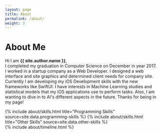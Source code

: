 ```yaml
---
layout: page
title: About
permalink: /about/
weight: 3
---
```


# **About Me**

Hi I am **{{ site.author.name }}**,<br>
I completed my graduation in Computer Science on December in year 2017. I worked in a startup company as a Web Developer. I designed a web interface and site graphics and determined client needs for company site. Currently I am developing my iOS Development skills with the new frameworks like SwiftUI. I have interests in Machine Learning studies and statistical models that my iOS applications use to perform tasks. Also, I am wanting to dive in to AI's different aspects in the future. Thanks for being in my page!

<div class="row">
{% include about/skills.html title="Programming Skills" source=site.data.programming-skills %}
{% include about/skills.html title="Other Skills" source=site.data.other-skills %}
</div>

<div class="row">
{% include about/timeline.html %}
</div>
